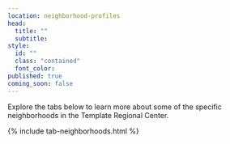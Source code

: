 ```yaml
---
location: neighborhood-profiles
head:
  title: ""
  subtitle:
style:
  id: ""
  class: "contained"
  font_color:
published: true
coming_soon: false
---
```

<div class="">
<p>Explore the tabs below to learn more about some of the specific neighborhoods in the Template Regional Center.</p>

{% include tab-neighborhoods.html %}
</div>
